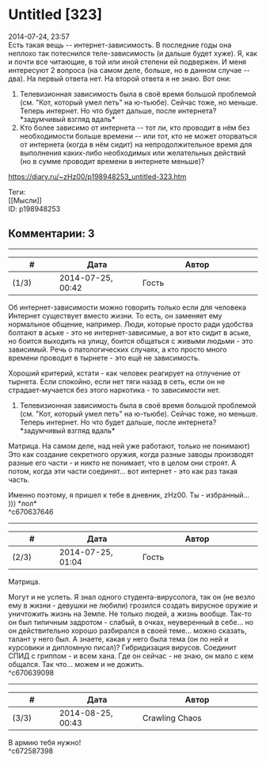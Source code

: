 Untitled [323]
==============

  
2014-07-24, 23:57  
 Есть такая вещь -- интернет-зависимость. В последние годы она неплохо так потеснился теле-зависимость (и дальше будет хуже). Я, как и почти все читающие, в той или иной степени ей подвержен. И меня интересуют 2 вопроса (на самом деле, больше, но в данном случае -- два). На первый ответа нет. На второй ответа я не знаю. Вот они:   
 1) Телевизионная зависимость была в своё время большой проблемой (см. "Кот, который умел петь" на ю-тьюбе). Сейчас тоже, но меньше. Теперь интернет. Но что будет дальше, после интернета? \*задумчивый взгляд вдаль\*   
 2) Кто более зависимо от интернета -- тот ли, кто проводит в нём без необходимости больше времени -- или тот, кто не может оторваться от интернета (когда в нём сидит) на непродолжительное время для выполнения каких-либо необходимых или желательных действий (но в сумме проводит времени в интернете меньше)?   
  
<https://diary.ru/~zHz00/p198948253_untitled-323.htm>  
  
Теги:  
[[Мысли]]  
ID: p198948253  


Комментарии: 3
--------------

  


---



|         #         |              Дата              |                     Автор                     |           ID           |
| --- | --- | --- | --- |
| (1/3) | 2014-07-25, 00:42 | Гость | c670637646 |

  
 Об интернет-зависимости можно говорить только если для человека Интернет существует вместо жизни. То есть, он заменяет ему нормальное общение, например. Люди, которые просто ради удобства болтают в аське - это не интернет-зависимые, а вот кто сидит в аське, но боится выходить на улицу, боится общаться с живыми людьми - это зависимый. Речь о патологических случаях, а кто просто много времени проводит в тырнете - это ещё не зависимость.   
   
 Хороший критерий, кстати - как человек реагирует на отлучение от тырнета. Если спокойно, если нет тяги назад в сеть, если он не страдает-мучается без этого наркотика - то зависимости нет.   
   
  1) Телевизионная зависимость была в своё время большой проблемой (см. "Кот, который умел петь" на ю-тьюбе). Сейчас тоже, но меньше. Теперь интернет. Но что будет дальше, после интернета? \*задумчивый взгляд вдаль\*    
   
 Матрица. На самом деле, над ней уже работают, только не понимают) Это как создание секретного оружия, когда разные заводы производят разные его части - и никто не понимает, что в целом они строят. А потом, когда эти части соединят... вот интернет - это как раз такая часть.   
   
 Именно поэтому, я пришел к тебе в дневник, zHz00. Ты - избранный... ))) \*лол\*   
 ^c670637646

---



|         #         |              Дата              |                     Автор                     |           ID           |
| --- | --- | --- | --- |
| (2/3) | 2014-07-25, 01:04 | Гость | c670639098 |

  
  Матрица.    
   
 Могут и не успеть. Я знал одного студента-вирусолога, так он (не везло ему в жизни - девушки не любили) грозился создать вирусное оружие и уничтожить жизнь на Земле. Не только людей, а жизнь вообще. Так-то он был типичным задротом - слабый, в очках, неуверенный в себе... но он действительно хорошо разбирался в своей теме... можно сказать, талант у него был. А знаете, какая у него была тема (он по ней и курсовики и дипломную писал)? Гибридизация вирусов. Соединит СПИД с гриппом - и всем хана. Где он сейчас - не знаю, он мало с кем общался. Так что... можем и не дожить.   
 ^c670639098

---



|         #         |              Дата              |                     Автор                     |           ID           |
| --- | --- | --- | --- |
| (3/3) | 2014-08-25, 00:43 | Crawling Chaos | c672587398 |

  
 В армию тебя нужно!   
 ^c672587398